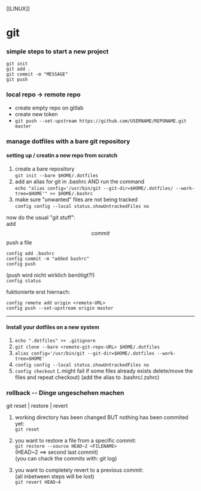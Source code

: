 [[LINUX]]
# git

### simple steps to start a new project
```
git init
git add .
git commit -m "MESSAGE"
git push
```
### local repo -> remote repo
- create empty repo on gitlab
- create new token
- `git push --set-upstream https://github.com/USERNAME/REPONAME.git master`


### manage dotfiles with a bare git repository
#### setting up / creatin a new repo from scratch
1. create a bare repository  
   `git init --bare $HOME/.dotfiles`
2. add an alias for git in .bashrc AND run the command  
   `echo "alias config='/usr/bin/git --git-dir=$HOME/.dotfiles/ --work-tree=$HOME'" >> $HOME/.bashrc`  
3. make sure "unwanted" files are not being tracked  
   `config config --local status.showUntrackedFiles no`


now do the usual "git stuff":  
add $$ commit $$ push a file  

```
config add .bashrc
config commit -m "added bashrc"
config push  
```  

(push wird nicht wirklich benötigt?!)    
`config status`  


fuktionierte erst hiernach:    

```
config remote add origin <remote-URL>      
config push --set-upstream origin master  
```
---- 

#### Install your dotfiles on a new system
1. `echo ".dotfiles" >> .gitignore`
2. `git clone --bare <remote-git-repo-URL> $HOME/.dotfiles`
3. `alias config='/usr/bin/git --git-dir=$HOME/.dotfiles --work-tree=$HOME'`
4. `config config --local status.showUntrackedFiles no`
5. `config checkout`
   (..might fail if some files already exists
   delete/move the files and repeat checkout)
(add the alias to .bashrc/.zshrc)



### rollback  -- Dinge ungeschehen machen
git reset | restore | revert

1. working directory has been changed BUT nothing has been commited yet:  
  `git reset`

2. you want to restore a file from a specific commit:  
`git restore --source HEAD~2 <FILENAME>`  
  (HEAD~2 ==> second last commit)  
  (you can chack the commits with: git log)  

3. you want to completely revert to a previous commit:  
  (all inbetween steps will be lost)  
`git revert HEAD~4`  
